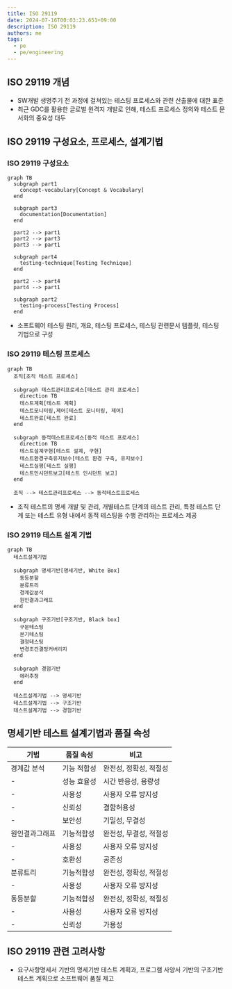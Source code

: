 ```yaml
---
title: ISO 29119
date: 2024-07-16T00:03:23.651+09:00
description: ISO 29119
authors: me
tags: 
  - pe
  - pe/engineering 
---
```


## ISO 29119 개념

- SW개발 생명주기 전 과정에 걸쳐있는 테스팅 프로세스와 관련 산출물에 대한 표준
- 최근 GDC를 활용한 글로벌 원격지 개발로 인해, 테스트 프로세스 정의와 테스트 문서화의 중요성 대두

## ISO 29119 구성요소, 프로세스, 설계기법

### ISO 29119 구성요소

```mermaid
graph TB
  subgraph part1
    concept-vocabulary[Concept & Vocabulary]
  end

  subgraph part3
    documentation[Documentation]
  end

  part2 --> part1
  part2 --> part3
  part3 --> part1

  subgraph part4
    testing-technique[Testing Technique]
  end

  part2 --> part4
  part4 --> part1

  subgraph part2
    testing-process[Testing Process]
  end
```

- 소프트웨어 테스팅 원리, 개요, 테스팅 프로세스, 테스팅 관련문서 템플릿, 테스팅 기법으로 구성

### ISO 29119 테스팅 프로세스

```mermaid
graph TB
  조직[조직 테스트 프로세스]

  subgraph 테스트관리프로세스[테스트 관리 프로세스]
    direction TB
    테스트계획[테스트 계획]
    테스트모니터링,제어[테스트 모니터링, 제어]
    테스트완료[테스트 완료]
  end

  subgraph 동적테스트프로세스[동적 테스트 프로세스]
    direction TB
    테스트설계구현[테스트 설계, 구현]
    테스트환경구축유지보수[테스트 환경 구축, 유지보수]
    테스트실행[테스트 실행]
    테스트인시던트보고[테스트 인시던트 보고]
  end

  조직 --> 테스트관리프로세스 --> 동적테스트프로세스
```

- 조직 테스트의 명세 개발 및 관리, 개별테스트 단계의 테스트 관리, 특정 테스트 단계 또는 테스트 유형 내에서 동적 테스팅을 수행 관리하는 프로세스 제공

### ISO 29119 테스트 설계 기법

```mermaid
graph TB
  테스트설계기법

  subgraph 명세기반[명세기반, White Box]
    동등분할
    분류트리
    경계값분석
    원인결과그래프
  end

  subgraph 구조기반[구조기반, Black box]
    구문테스팅
    분기테스팅
    결정테스팅
    변경조건결정커버리지
  end

  subgraph 경험기반
    에러추정
  end

  테스트설계기법 --> 명세기반
  테스트설계기법 --> 구조기반
  테스트설계기법 --> 경험기반
```

## 명세기반 테스트 설계기법과 품질 속성

| 기법 | 품질 속성 | 비고 |
| --- | --- | --- |
| 경계값 분석 | 기능 적합성 | 완전성, 정확성, 적절성 |
| - | 성능 효율성 | 시간 반응성, 용량성 |
| - | 사용성 | 사용자 오류 방지성 |
| - | 신뢰성 | 결함허용성 |
| - | 보안성 | 기밀성, 무결성 |
| 원인결과그래프 | 기능적합성 | 완전성, 무결성, 적절성 |
| - | 사용성 | 사용자 오류 방지성 |
| - | 호환성 | 공존성 |
| 분류트리 | 기능적합성 | 완전성, 정확성, 적절성 |
| - | 사용성 | 사용자 오류 방지성 |
| 동등분할 | 기능적합성 | 완전성, 정확성, 적절성 |
| - | 사용성 | 사용자 오류 방지성 |
| - | 신뢰성 | 가용성 |

## ISO 29119 관련 고려사항

- 요구사항명세서 기반의 명세기반 테스트 계획과, 프로그램 사양서 기반의 구조기반 테스트 계획으로 소프트웨어 품질 제고
